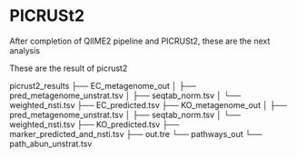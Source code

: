 # PICRUSt2
After completion of QIIME2 pipeline and PICRUSt2, these are the next analysis


These are the result of picrust2

picrust2_results
├── EC_metagenome_out
│   ├── pred_metagenome_unstrat.tsv
│   ├── seqtab_norm.tsv
│   └── weighted_nsti.tsv
├── EC_predicted.tsv
├── KO_metagenome_out
│   ├── pred_metagenome_unstrat.tsv
│   ├── seqtab_norm.tsv
│   └── weighted_nsti.tsv
├── KO_predicted.tsv
├── marker_predicted_and_nsti.tsv
├── out.tre
└── pathways_out
    └── path_abun_unstrat.tsv




